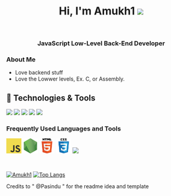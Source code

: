 <div align="center">
 <h1> Hi, I'm Amukh1 <img src="https://media.giphy.com/media/hvRJCLFzcasrR4ia7z/giphy.gif" width="35px">
 <!-- <img src="https://media2.giphy.com/media/kH6CqYiquZawmU1HI6/giphy.gif?cid=790b7611b38fb418ee81571af96399107a7263a036192c3c&rid=giphy.gif&ct=g" width="35px"> -->
 <!-- <img src="https://media2.giphy.com/media/du3J3cXyzhj75IOgvA/giphy.gif?cid=790b76115a417fc52c304a1d8073d473b52e3c7e35f264c4&rid=giphy.gif&ct=g" width="35px"> -->
 </h1>
</div>

<br>

<div align="center">
<h3>JavaScript Low-Level Back-End Developer</h3>
</div>

### About Me

- Love backend stuff
- Love the Lowwer levels, Ex. C, or Assembly.

## 🔧 Technologies & Tools
![](https://img.shields.io/badge/Editor-VS_Code-informational?style=flat&logo=visual-studio-code&logoColor=white&color=007acc)
![](https://img.shields.io/badge/Code-JavaScript-informational?style=flat&logo=javascript&logoColor=white&color=e9d44d)
![](https://img.shields.io/badge/Shell-Hyper-informational?style=flat&logo=powershell&logoColor=white&color=2bbc8a)
![](https://img.shields.io/badge/Tools-MongoDB-informational?style=flat&logo=mongodb&logoColor=white&color=ffca28)
![](https://img.shields.io/badge/Tools-Repl-informational?style=flat&logo=replit&logoColor=white&color=430098)

### Frequently Used Languages and Tools 

<code><img height="40" src="https://raw.githubusercontent.com/github/explore/80688e429a7d4ef2fca1e82350fe8e3517d3494d/topics/javascript/javascript.png"></code>
<code><img height="40" src="https://raw.githubusercontent.com/github/explore/80688e429a7d4ef2fca1e82350fe8e3517d3494d/topics/nodejs/nodejs.png"></code> 
<code><img height="40" src="https://raw.githubusercontent.com/github/explore/5c058a388828bb5fde0bcafd4bc867b5bb3f26f3/topics/html/html.png"></code>
<code><img height="40" src="https://raw.githubusercontent.com/github/explore/5c058a388828bb5fde0bcafd4bc867b5bb3f26f3/topics/css/css.png"></code>
<code><img height="40" src="https://nakedsecurity.sophos.com/wp-content/uploads/sites/2/2017/01/mongodb.png?w=775"></code>

<br>

[![Amukh1](https://github-readme-stats.vercel.app/api?username=amukh1&show_icons=true&theme=tokyonight)](https://github.com/PasinduDushan)
[![Top Langs](https://github-readme-stats.vercel.app/api/top-langs/?username=amukh1&title_color=3174e7&text_color=37bc9c&show_icons=true&icon_color=be90f2&bg_color=1d1f21)](https://github.com/PasinduDushan)

Credits to " @Pasindu " for the readme idea and template

